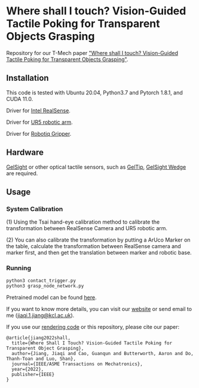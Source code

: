 # Where shall I touch? Vision-Guided Tactile Poking for Transparent Objects Grasping 
Repository for our T-Mech paper ["Where shall I touch? Vision-Guided Tactile Poking for Transparent Objects Grasping"](https://arxiv.org/abs/2208.09743).


## Installation
This code is tested with Ubuntu 20.04, Python3.7 and Pytorch 1.8.1, and CUDA 11.0.

Driver for [Intel RealSense](https://github.com/kevindehecker/librealsense).  

Driver for [UR5 robotic arm](https://github.com/UniversalRobots/Universal_Robots_ROS_Driver). 

Driver for [Robotiq Gripper](https://github.com/ros-industrial/robotiq/pull/184).

## Hardware
[GelSight](https://www.mdpi.com/1424-8220/17/12/2762/htm) or other optical tactile sensors, such as [GelTip](http://ras.papercept.net/images/temp/IROS/files/2214.pdf), [GelSight Wedge](https://arxiv.org/abs/2106.08851) are required. 

## Usage
### System Calibration 
(1) Using the Tsai hand-eye calibration method to calibrate the transformation between RealSense Camera and UR5 robotic arm.

(2) You can also calibrate the transformation by putting a ArUco Marker on the table, calculate the transformation between RealSense camera and marker first, and then get the translation between marker and robotic base. 


### Running
```bash
python3 contact_trigger.py
python3 grasp_node_network.py
```
Pretrained model can be found [here]().

If you want to know more details, you can visit our [website](https://sites.google.com/view/tactilepoking) or send email to me (jiaqi.1.jiang@kcl.ac.uk).

If you use our [rendering code](https://github.com/3PTelephant/TransparentObjectRender) or this repository, please cite our paper:

```
@article{jiang2022shall,
  title={Where Shall I Touch? Vision-Guided Tactile Poking for Transparent Object Grasping},
  author={Jiang, Jiaqi and Cao, Guanqun and Butterworth, Aaron and Do, Thanh-Toan and Luo, Shan},
  journal={IEEE/ASME Transactions on Mechatronics},
  year={2022},
  publisher={IEEE}
}

```
